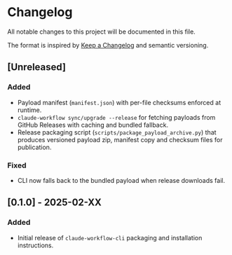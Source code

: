 # Changelog

All notable changes to this project will be documented in this file.

The format is inspired by [Keep a Changelog](https://keepachangelog.com/en/1.1.0/) and semantic versioning.

## [Unreleased]

### Added
- Payload manifest (`manifest.json`) with per-file checksums enforced at runtime.
- `claude-workflow sync/upgrade --release` for fetching payloads from GitHub Releases with caching and bundled fallback.
- Release packaging script (`scripts/package_payload_archive.py`) that produces versioned payload zip, manifest copy and checksum files for publication.

### Fixed
- CLI now falls back to the bundled payload when release downloads fail.

## [0.1.0] - 2025-02-XX

### Added
- Initial release of `claude-workflow-cli` packaging and installation instructions.
